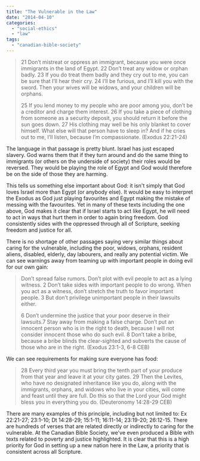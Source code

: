 ```yaml
---
title: "The Vulnerable in the Law"
date: "2014-04-10"
categories: 
  - "social-ethics"
  - "law"
tags: 
  - "canadian-bible-society"
---
```


> 21 Don’t mistreat or oppress an immigrant, because you were once immigrants in the land of Egypt. 22 Don’t treat any widow or orphan badly. 23 If you do treat them badly and they cry out to me, you can be sure that I’ll hear their cry. 24 I’ll be furious, and I’ll kill you with the sword. Then your wives will be widows, and your children will be orphans.
> 
> 25 If you lend money to my people who are poor among you, don’t be a creditor and charge them interest. 26 If you take a piece of clothing from someone as a security deposit, you should return it before the sun goes down. 27 His clothing may well be his only blanket to cover himself. What else will that person have to sleep in? And if he cries out to me, I’ll listen, because I’m compassionate. (Exodus 22:21-24)

<!--more-->The language in that passage is pretty blunt. Israel has just escaped slavery. God warns them that if they turn around and do the same thing to immigrants (or others on the underside of society) their roles would be reversed. They would be playing the role of Egypt and God would therefore be on the side of those they are harming.

This tells us something else important about God: it isn't simply that God loves Israel more than Egypt (or anybody else). It would be easy to interpret the Exodus as God just playing favourites and Egypt making the mistake of messing with the favourites. Yet in many of these texts including the one above, God makes it clear that if Israel starts to act like Egypt, he will need to act in ways that hurt them in order to again bring freedom. God consistently sides with the oppressed through all of Scripture, seeking freedom and justice for all.

There is no shortage of other passages saying very similar things about caring for the vulnerable, including the poor, widows, orphans, resident aliens, disabled, elderly, day labourers, and really any potential victim. We can see warnings away from teaming up with important people in doing evil for our own gain:

> Don’t spread false rumors. Don’t plot with evil people to act as a lying witness. 2 Don’t take sides with important people to do wrong. When you act as a witness, don’t stretch the truth to favor important people. 3 But don’t privilege unimportant people in their lawsuits either.
> 
> 6 Don’t undermine the justice that your poor deserve in their lawsuits.7 Stay away from making a false charge. Don’t put an innocent person who is in the right to death, because I will not consider innocent those who do such evil. 8 Don’t take a bribe, because a bribe blinds the clear-sighted and subverts the cause of those who are in the right. (Exodus 23:1-3, 6-8 CEB)

We can see requirements for making sure everyone has food:

> 28 Every third year you must bring the tenth part of your produce from that year and leave it at your city gates. 29 Then the Levites, who have no designated inheritance like you do, along with the immigrants, orphans, and widows who live in your cities, will come and feast until they are full. Do this so that the Lord your God might bless you in everything you do. (Deuteronomy 14:28-29 CEB)

There are many examples of this principle, including but not limited to: Ex 22:21-27; 23:1-10; Dt 14:28-29; 15:1-11; 16:11-14; 23:19-20; 26:12-15. There are hundreds of verses that are related directly or indirectly to caring for the vulnerable. At the Canadian Bible Society, we've even produced a Bible with texts related to poverty and justice highlighted. It is clear that this is a high priority for God in setting up a new nation here in the Law, a priority that is consistent across all Scripture.

